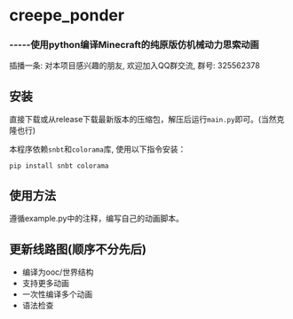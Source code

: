 # creepe_ponder
### -----使用python编译Minecraft的纯原版仿机械动力思索动画

插播一条: 对本项目感兴趣的朋友, 欢迎加入QQ群交流, 群号: 325562378

## 安装
直接下载或从release下载最新版本的压缩包，解压后运行`main.py`即可。(当然克隆也行)

本程序依赖`snbt`和`colorama`库, 使用以下指令安装：

```shell
pip install snbt colorama
```

## 使用方法

遵循example.py中的注释，编写自己的动画脚本。

## 更新线路图(顺序不分先后)

- 编译为ooc/世界结构
- 支持更多动画
- 一次性编译多个动画
- 语法检查

